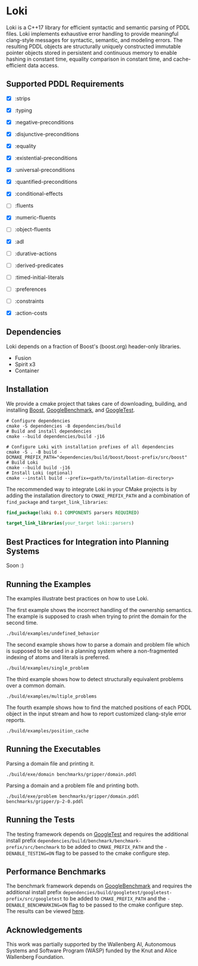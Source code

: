 # Loki

Loki is a C++17 library for efficient syntactic and semantic parsing of PDDL files. Loki implements exhaustive error handling to provide meaningful clang-style messages for syntactic, semantic, and modeling errors. The resulting PDDL objects are structurally uniquely constructed immutable pointer objects stored in persistent and continuous memory to enable hashing in constant time, equality comparison in constant time, and cache-efficient data access.

## Supported PDDL Requirements

- [x] :strips
- [x] :typing
- [x] :negative-preconditions
- [x] :disjunctive-preconditions
- [x] :equality
- [x] :existential-preconditions
- [x] :universal-preconditions
- [x] :quantified-preconditions
- [x] :conditional-effects
- [ ] :fluents
- [x] :numeric-fluents
- [ ] :object-fluents
- [x] :adl
- [ ] :durative-actions
- [ ] :derived-predicates
- [ ] :timed-initial-literals
- [ ] :preferences
- [ ] :constraints
- [x] :action-costs


## Dependencies

Loki depends on a fraction of Boost's (boost.org) header-only libraries.

- Fusion
- Spirit x3
- Container


## Installation

We provide a cmake project that takes care of downloading, building, and installing [Boost](https://boost.org), [GoogleBenchmark](https://github.com/google/benchmark), and [GoogleTest](https://github.com/google/googletest).

```console
# Configure dependencies
cmake -S dependencies -B dependencies/build
# Build and install dependencies
cmake --build dependencies/build -j16

# Configure Loki with installation prefixes of all dependencies
cmake -S . -B build -DCMAKE_PREFIX_PATH="dependencies/build/boost/boost-prefix/src/boost"
# Build Loki
cmake --build build -j16
# Install Loki (optional)
cmake --install build --prefix=<path/to/installation-directory>
```

The recommended way to integrate Loki in your CMake projects is by adding the installation directory to `CMAKE_PREFIX_PATH` and a combination of `find_package` and `target_link_libraries`:

```cmake
find_package(loki 0.1 COMPONENTS parsers REQUIRED)

target_link_libraries(your_target loki::parsers)
```


## Best Practices for Integration into Planning Systems

Soon :)


## Running the Examples

The examples illustrate best practices on how to use Loki.

The first example shows the incorrect handling of the ownership semantics. The example is supposed to crash when trying to print the domain for the second time.

```console
./build/examples/undefined_behavior
```

The second example shows how to parse a domain and problem file which is supposed to be used in a planning system where a non-fragmented indexing of atoms and literals is preferred.

```console
./build/examples/single_problem
```

The third example shows how to detect structurally equivalent problems over a common domain.

```console
./build/examples/multiple_problems
```

The fourth example shows how to find the matched positions of each PDDL object in the input stream and how to report customized clang-style error reports.

```console
./build/examples/position_cache
```


## Running the Executables

Parsing a domain file and printing it.

```console
./build/exe/domain benchmarks/gripper/domain.pddl
```

Parsing a domain and a problem file and printing both.

```console
./build/exe/problem benchmarks/gripper/domain.pddl benchmarks/gripper/p-2-0.pddl
```


## Running the Tests

The testing framework depends on [GoogleTest](https://github.com/google/googletest) and requires the additional install prefix `dependencies/build/benchmark/benchmark-prefix/src/benchmark` to be added to `CMAKE_PREFIX_PATH` and the `-DENABLE_TESTING=ON` flag to be passed to the cmake configure step.


## Performance Benchmarks

The benchmark framework depends on [GoogleBenchmark](https://github.com/google/benchmark) and requires the additional install prefix `dependencies/build/googletest/googletest-prefix/src/googletest` to be added to `CMAKE_PREFIX_PATH` and the `-DENABLE_BENCHMARKING=ON` flag to be passed to the cmake configure step. The results can be viewed [here](https://drexlerd.github.io/Loki/dev/bench/).


## Acknowledgements

This work was partially supported by the Wallenberg AI, Autonomous Systems and Software Program (WASP) funded by the Knut and Alice Wallenberg Foundation.
